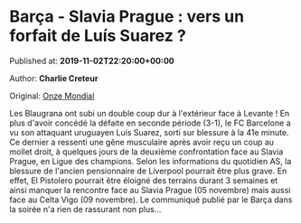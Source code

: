 
# Barça - Slavia Prague : vers un forfait de Luís Suarez ?

Published at: **2019-11-02T22:20:00+00:00**

Author: **Charlie Creteur**

Original: [Onze Mondial](http://www.onzemondial.com/liga/2019-2020/barca-vers-un-forfait-de-luis-suarez--201504)

Les Blaugrana ont subi un double coup dur à l'extérieur face à Levante ! En plus d'avoir concédé la défaite en seconde période (3-1), le FC Barcelone a vu son attaquant uruguayen Luís Suarez, sorti sur blessure à la 41e minute. Ce dernier a ressenti une gêne musculaire après avoir reçu un coup au mollet droit, à quelques jours de la deuxième confrontation face au Slavia Prague, en Ligue des champions.
Selon les informations du quotidien AS, la blessure de l'ancien pensionnaire de Liverpool pourrait être plus grave. En effet, El Pistolero pourrait être éloigné des terrains durant 3 semaines et ainsi manquer la rencontre face au Slavia Prague (05 novembre) mais aussi face au Celta Vigo (09 novembre). Le communiqué publié par le Barça dans la soirée n'a rien de rassurant non plus...
 
